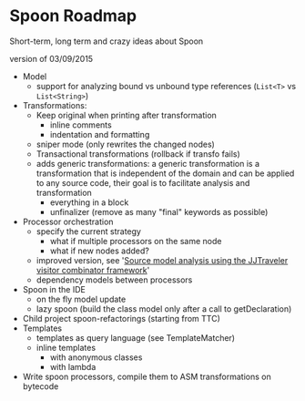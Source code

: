 

Spoon Roadmap
==========

Short-term, long term and crazy ideas about Spoon

version of 03/09/2015


* Model
    * support for analyzing bound vs unbound type references (`List<T>` vs `List<String>`) 
* Transformations:
    * Keep original when printing after transformation
        * inline comments
        * indentation and formatting   
    * sniper mode (only rewrites the changed nodes)
    * Transactional transformations (rollback if transfo fails)
    * adds generic transformations: a generic transformation is a transformation that is independent of the domain and can be applied to any source code, their goal is to facilitate analysis and transformation
        * everything in a block
        * unfinalizer (remove as many "final" keywords as possible)
* Processor orchestration 
    * specify the current strategy
        * what if multiple processors on the same node
        * what if new nodes added?
    * improved version, see '[Source model analysis using the JJTraveler visitor combinator framework](http://www3.di.uminho.pt/~joost/publications/SourceModelAnalysisUsingTheJJTravelerVisitorCombinatorFramework.pdf)'    
    * dependency models between processors
* Spoon in the IDE
    * on the fly model update
    * lazy spoon (build the class model only after a call to getDeclaration)
* Child project spoon-refactorings (starting from TTC)
* Templates
    * templates as query language (see TemplateMatcher)
    * inline templates
        * with anonymous classes
        * with lambda
* Write spoon processors, compile them to ASM transformations on bytecode
 